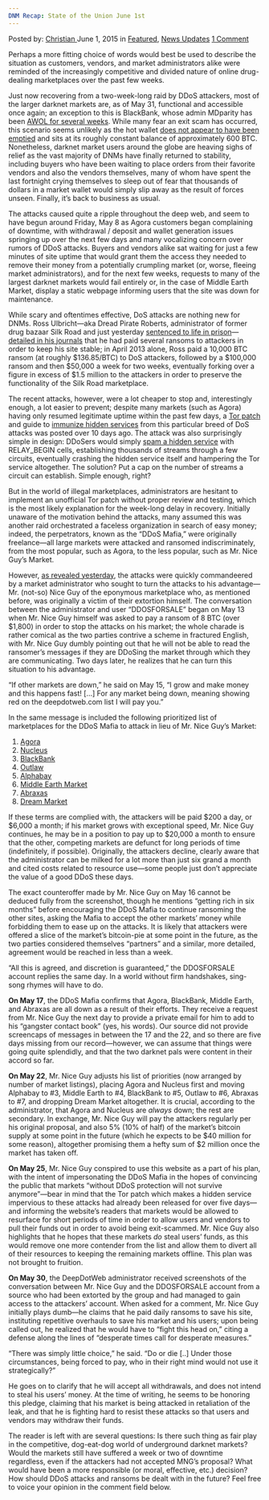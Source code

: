 ```yaml
---
DNM Recap: State of the Union June 1st
---
```

<article class="post-listing post-10523 post type-post status-publish format-standard has-post-thumbnail hentry  tag-state tag-union">
    <div class="post-inner">
        <span>Posted by: <a href="https://www.deepdotweb.com/author/christian/" title="">Christian </a></span>
    <span>June 1, 2015</span>
    <span>in <a href="https://www.deepdotweb.com/category/deepdot-news/" rel="category tag">Featured</a>, <a href="https://www.deepdotweb.com/category/news-updates/" rel="category tag">News Updates</a></span>
    <span><a href="https://www.deepdotweb.com/2015/06/01/state-of-the-union/#comments">1 Comment</a></span>
    </p>
    <div class="clear"></div>
    <div class="entry">
    <p>Perhaps a more fitting choice of words would best be used to describe the situation as customers, vendors, and market administrators alike were reminded of the increasingly competitive and divided nature of online drug-dealing marketplaces over the past few weeks.</p>
    <p>Just now recovering from a two-week-long raid by DDoS attackers, most of the larger darknet markets are, as of May 31, functional and accessible once again; an exception to this is BlackBank, whose admin MDparity has been <a href="http://www.deepdotweb.com/2015/05/25/did-the-2-largest-dark-net-market-blackbank-exit-scammed/">AWOL for several weeks</a>. While many fear an exit scam has occurred, this scenario seems unlikely as the hot wallet <a href="https://www.walletexplorer.com/wallet/BlackBankMarket">does not appear to have been emptied</a> and sits at its roughly constant balance of approximately 600 BTC. Nonetheless, darknet market users around the globe are heaving sighs of relief as the vast majority of DNMs have finally returned to stability, including buyers who have been waiting to place orders from their favorite vendors and also the vendors themselves, many of whom have spent the last fortnight crying themselves to sleep out of fear that thousands of dollars in a market wallet would simply slip away as the result of forces unseen. Finally, it’s back to business as usual.</p>
    <p>The attacks caused quite a ripple throughout the deep web, and seem to have begun around Friday, May 8 as Agora customers began complaining of downtime, with withdrawal / deposit and wallet generation issues springing up over the next few days and many vocalizing concern over rumors of DDoS attacks. Buyers and vendors alike sat waiting for just a few minutes of site uptime that would grant them the access they needed to remove their money from a potentially crumpling market (or, worse, fleeing market administrators), and for the next few weeks, requests to many of the largest darknet markets would fail entirely or, in the case of Middle Earth Market, display a static webpage informing users that the site was down for maintenance.</p>
    <p>While scary and oftentimes effective, DoS attacks are nothing new for DNMs. Ross Ulbricht—aka Dread Pirate Roberts, administrator of former drug bazaar Silk Road and just yesterday <a href="http://www.deepdotweb.com/2015/05/30/silk-road-admin-ross-ulbricht-dpr-sentenced-to-life-in-prison/">sentenced to life in prison</a>—<a href="http://antilop.cc/sr/exhibits/2015_03_31_unredacted_silkroad_log_file.pdf">detailed in his journals</a> that he had paid several ransoms to attackers in order to keep his site stable; in April 2013 alone, Ross paid a 10,000 BTC ransom (at roughly $136.85/BTC) to DoS attackers, followed by a $100,000 ransom and then $50,000 a week for two weeks, eventually forking over a figure in excess of $1.5 million to the attackers in order to preserve the functionality of the Silk Road marketplace.</p>
    <p>The recent attacks, however, were a lot cheaper to stop and, interestingly enough, a lot easier to prevent; despite many markets (such as Agora) having only resumed legitimate uptime within the past few days, a <a href="https://github.com/Yawning/tor">Tor patch</a> and guide to <a href="https://lists.torproject.org/pipermail/tor-dev/2015-May/008838.html">immunize hidden services</a> from this particular breed of DoS attacks was posted over 10 days ago. The attack was also surprisingly simple in design: DDoSers would simply <a href="https://trac.torproject.org/projects/tor/ticket/16052">spam a hidden service</a> with RELAY_BEGIN cells, establishing thousands of streams through a few circuits, eventually crashing the hidden service itself and hampering the Tor service altogether. The solution? Put a cap on the number of streams a circuit can establish. Simple enough, right?</p>
    <p>But in the world of illegal marketplaces, administrators are hesitant to implement an unofficial Tor patch without proper review and testing, which is the most likely explanation for the week-long delay in recovery. Initially unaware of the motivation behind the attacks, many assumed this was another raid orchestrated a faceless organization in search of easy money; indeed, the perpetrators, known as the “DDoS Mafia,” were originally freelance—all large markets were attacked and ransomed indiscriminately, from the most popular, such as Agora, to the less popular, such as Mr. Nice Guy’s Market.</p>
    <p>However, <a href="http://www.deepdotweb.com/2015/05/31/meet-the-market-admin-who-was-responsible-for-the-ddos-attacks/">as revealed yesterday</a>, the attacks were quickly commandeered by a market administrator who sought to turn the attacks to his advantage—Mr. (not-so) Nice Guy of the eponymous marketplace who, as mentioned before, was originally a victim of their extortion himself. The conversation between the administrator and user “DDOSFORSALE” began on May 13 when Mr. Nice Guy himself was asked to pay a ransom of 8 BTC (over $1,800) in order to stop the attacks on his market; the whole charade is rather comical as the two parties contrive a scheme in fractured English, with Mr. Nice Guy dumbly pointing out that he will not be able to read the ransomer’s messages if they are DDoSing the market through which they are communicating. Two days later, he realizes that he can turn this situation to his advantage.</p>
    <p>“If other markets are down,” he said on May 15, “I grow and make money and this happens fast! [&#8230;] For any market being down, meaning showing red on the deepdotweb.com list I will pay you.”</p>
    <p>In the same message is included the following prioritized list of marketplaces for the DDoS Mafia to attack in lieu of Mr. Nice Guy’s Market:</p>
    <ol>
    <li><a href="http://www.deepdotweb.com/marketplace-directory/listing/agora-market">Agora</a></li>
    <li><a href="http://www.deepdotweb.com/marketplace-directory/listing/nucleus-market">Nucleus</a></li>
    <li><a href="http://www.deepdotweb.com/marketplace-directory/listing/black-bank-bitcoin-market">BlackBank</a></li>
    <li><a href="http://www.deepdotweb.com/marketplace-directory/listing/outlaw-market">Outlaw</a></li>
    <li><a href="http://www.deepdotweb.com/marketplace-directory/listing/alphabay">Alphabay</a></li>
    <li><a href="http://www.deepdotweb.com/marketplace-directory/listing/middle-earth-marketplace">Middle Earth Market</a></li>
    <li><a href="http://www.deepdotweb.com/marketplace-directory/listing/abraxas-market">Abraxas</a></li>
    <li><a href="http://www.deepdotweb.com/marketplace-directory/listing/dream-market">Dream Market</a></li>
    </ol>
    <p>If these terms are complied with, the attackers will be paid $200 a day, or $6,000 a month; if his market grows with exceptional speed, Mr. Nice Guy continues, he may be in a position to pay up to $20,000 a month to ensure that the other, competing markets are defunct for long periods of time (indefinitely, if possible). Originally, the attackers decline, clearly aware that the administrator can be milked for a lot more than just six grand a month and cited costs related to resource use—some people just don’t appreciate the value of a good DDoS these days.</p>
    <p>The exact counteroffer made by Mr. Nice Guy on May 16 cannot be deduced fully from the screenshot, though he mentions “getting rich in six months” before encouraging the DDoS Mafia to continue ransoming the other sites, asking the Mafia to accept the other markets’ money while forbidding them to ease up on the attacks. It is likely that attackers were offered a slice of the market’s bitcoin-pie at some point in the future, as the two parties considered themselves “partners” and a similar, more detailed, agreement would be reached in less than a week.</p>
    <p>“All this is agreed, and discretion is guaranteed,” the DDOSFORSALE account replies the same day. In a world without firm handshakes, sing-song rhymes will have to do.</p>
    <p><strong>On May 17</strong>, the DDoS Mafia confirms that Agora, BlackBank, Middle Earth, and Abraxas are all down as a result of their efforts. They receive a request from Mr. Nice Guy the next day to provide a private email for him to add to his “gangster contact book” (yes, his words). Our source did not provide screencaps of messages in between the 17 and the 22, and so there are five days missing from our record—however, we can assume that things were going quite splendidly, and that the two darknet pals were content in their accord so far.</p>
    <p><strong>On May 22</strong>, Mr. Nice Guy adjusts his list of priorities (now arranged by number of market listings), placing Agora and Nucleus first and moving Alphabay to #3, Middle Earth to #4, BlackBank to #5, Outlaw to #6, Abraxas to #7, and dropping Dream Market altogether. It is crucial, according to the administrator, that Agora and Nucleus are <em>always</em> down; the rest are secondary. In exchange, Mr. Nice Guy will pay the attackers regularly per his original proposal, and also 5% (10% of half) of the market’s bitcoin supply at some point in the future (which he expects to be $40 million for some reason), altogether promising them a hefty sum of $2 million once the market has taken off.</p>
    <p><strong>On May 25</strong>, Mr. Nice Guy conspired to use this website as a part of his plan, with the intent of impersonating the DDoS Mafia in the hopes of convincing the public that markets “without DDoS protection will not survive anymore”—bear in mind that the Tor patch which makes a hidden service impervious to these attacks had already been released for over five days—and informing the website’s readers that markets would be allowed to resurface for short periods of time in order to allow users and vendors to pull their funds out in order to avoid being exit-scammed. Mr. Nice Guy also highlights that he hopes that these markets <em>do</em> steal users’ funds, as this would remove one more contender from the list and allow them to divert all of their resources to keeping the remaining markets offline. This plan was not brought to fruition.</p>
    <p><strong>On May 30</strong>, the DeepDotWeb administrator received screenshots of the conversation between Mr. Nice Guy and the DDOSFORSALE account from a source who had been extorted by the group and had managed to gain access to the attackers’ account. When asked for a comment, Mr. Nice Guy initially plays dumb—he claims that he paid daily ransoms to save his site, instituting repetitive overhauls to save his market and his users; upon being called out, he realized that he would have to “fight this head on,” citing a defense along the lines of “desperate times call for desperate measures.”</p>
    <p>“There was simply little choice,” he said. “Do or die [..] Under those circumstances, being forced to pay, who in their right mind would not use it strategically?”</p>
    <p>He goes on to clarify that he will accept all withdrawals, and does not intend to steal his users’ money. At the time of writing, he seems to be honoring this pledge, claiming that his market is being attacked in retaliation of the leak, and that he is fighting hard to resist these attacks so that users and vendors may withdraw their funds.</p>
    <p>The reader is left with are several questions: Is there such thing as fair play in the competitive, dog-eat-dog world of underground darknet markets? Would the markets still have suffered a week or two of downtime regardless, even if the attackers had not accepted MNG’s proposal? What would have been a more responsible (or moral, effective, etc.) decision? How should DDoS attacks and ransoms be dealt with in the future? Feel free to voice your opinion in the comment field below.</p>
    </div>
    <span style="display:none"><a href="https://www.deepdotweb.com/tag/state/" rel="tag">state</a> <a href="https://www.deepdotweb.com/tag/union/" rel="tag">union</a></span> <span style="display:none" class="updated">2015-06-01</span>
    <div style="display:none" class="vcard author" itemprop="author" itemscope itemtype="http://schema.org/Person"><strong class="fn" itemprop="name"><a href="https://www.deepdotweb.com/author/christian/" title="Posts by Christian" rel="author">Christian</a></strong></div>
    </div>
</article>

